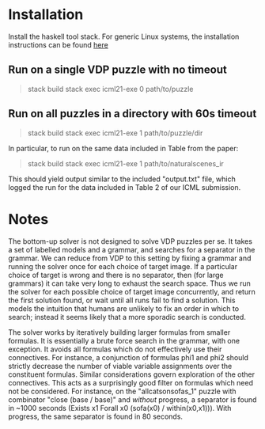 # Installation 
Install the haskell tool stack. For generic Linux systems, the installation instructions can be found [here](https://docs.haskellstack.org/en/stable/install_and_upgrade/#linux)


## Run on a single VDP puzzle with no timeout

> stack build
> stack exec icml21-exe 0 path/to/puzzle

## Run on all puzzles in a directory with 60s timeout

> stack build
> stack exec icml21-exe 1 path/to/puzzle/dir

In particular, to run on the same data included in Table from the
paper:

> stack build
> stack exec icml21-exe 1 path/to/naturalscenes_ir

This should yield output similar to the included "output.txt" file,
which logged the run for the data included in Table 2 of our ICML
submission.

# Notes

The bottom-up solver is not designed to solve VDP puzzles per se. It
takes a set of labelled models and a grammar, and searches for a
separator in the grammar. We can reduce from VDP to this setting by
fixing a grammar and running the solver once for each choice of target
image. If a particular choice of target is wrong and there is no
separator, then (for large grammars) it can take very long to exhaust
the search space. Thus we run the solver for each possible choice of
target image concurrently, and return the first solution found, or
wait until all runs fail to find a solution. This models the intuition
that humans are unlikely to fix an order in which to search; instead
it seems likely that a more sporadic search is conducted.

The solver works by iteratively building larger formulas from smaller
formulas. It is essentially a brute force search in the grammar, with
one exception. It avoids all formulas which do not effectively use
their connectives. For instance, a conjunction of formulas phi1 and
phi2 should strictly decrease the number of viable variable
assignments over the constituent formulas. Similar considerations
govern exploration of the other connectives. This acts as a
surprisingly good filter on formulas which need not be considered. For
instance, on the "allcatsonsofas_1" puzzle with combinator "close
(base \/ base)" and *without* progress, a separator is found in ~1000
seconds (Exists x1 Forall x0 (sofa(x0) \/ within(x0,x1))). With
progress, the same separator is found in 80 seconds.
